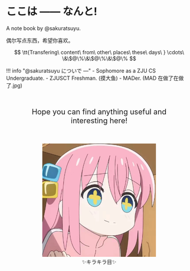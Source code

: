 # ここは —— なんと!
A note book by @sakuratsuyu.

偶尔写点东西，希望你喜欢。

$$
\tt{Transfering\ content\ from\ other\ places\ these\ days\ } \cdots\ \&\$@\%\&\$@\%\&\$@\%
$$

!!! info "@sakuratsuyu についで —"
    - Sophomore as a ZJU CS Undergraduate.
    - ZJUSCT Freshman. (摸大鱼)
    - MADer. (MAD 在做了在做了.jpg)

<div align="center" style="font-size:20px; font-weight:normal; margin:50px">Hope you can find anything useful and interesting here!</div>

<div align="center" style="height:600x; margin:50px">
    <figure>
        <img src="kirakirame.png" alt="kirakirame" style="zoom:30%;"/>
        <figcaption>✨キラキラ目✨</figcaption>
    </figure>
</div>